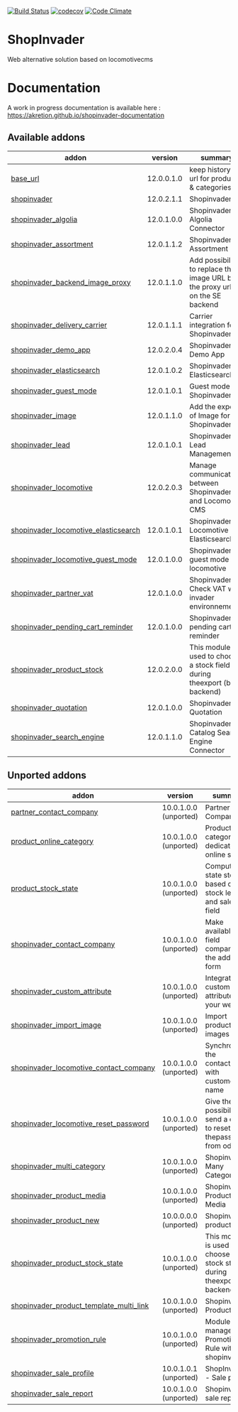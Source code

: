 [![Build Status](https://travis-ci.org/shopinvader/odoo-shopinvader.svg?branch=12.0)](https://travis-ci.org/shopinvader/odoo-shopinvader)
[![codecov](https://codecov.io/gh/shopinvader/odoo-shopinvader/branch/12.0/graph/badge.svg)](https://codecov.io/gh/shopinvader/odoo-shopinvader/branch/12.0)
[![Code Climate](https://codeclimate.com/github/shopinvader/odoo-shopinvader/badges/gpa.svg)](https://codeclimate.com/github/shopinvader/odoo-shopinvader)


ShopInvader
=================

Web alternative solution based on locomotivecms

Documentation
===============

A work in progress documentation is available here : https://akretion.github.io/shopinvader-documentation

[//]: # (addons)

Available addons
----------------
addon | version | summary
--- | --- | ---
[base_url](base_url/) | 12.0.0.1.0 | keep history of url for products & categories
[shopinvader](shopinvader/) | 12.0.2.1.1 | Shopinvader
[shopinvader_algolia](shopinvader_algolia/) | 12.0.1.0.0 | Shopinvader Algolia Connector
[shopinvader_assortment](shopinvader_assortment/) | 12.0.1.1.2 | Shopinvader Assortment
[shopinvader_backend_image_proxy](shopinvader_backend_image_proxy/) | 12.0.1.1.0 | Add possibility to replace the image URL by the proxy url set on the SE backend
[shopinvader_delivery_carrier](shopinvader_delivery_carrier/) | 12.0.1.1.1 | Carrier integration for Shopinvader
[shopinvader_demo_app](shopinvader_demo_app/) | 12.0.2.0.4 | Shopinvader Demo App
[shopinvader_elasticsearch](shopinvader_elasticsearch/) | 12.0.1.0.2 | Shopinvader Elasticsearch
[shopinvader_guest_mode](shopinvader_guest_mode/) | 12.0.1.0.1 | Guest mode for Shopinvader
[shopinvader_image](shopinvader_image/) | 12.0.1.1.0 | Add the export of Image for Shopinvader
[shopinvader_lead](shopinvader_lead/) | 12.0.1.0.1 | Shopinvader Lead Management
[shopinvader_locomotive](shopinvader_locomotive/) | 12.0.2.0.3 | Manage communications between Shopinvader and Locomotive CMS
[shopinvader_locomotive_elasticsearch](shopinvader_locomotive_elasticsearch/) | 12.0.1.0.1 | Shopinvader Locomotive Elasticsearch
[shopinvader_locomotive_guest_mode](shopinvader_locomotive_guest_mode/) | 12.0.1.0.0 | Shopinvader guest mode for locomotive
[shopinvader_partner_vat](shopinvader_partner_vat/) | 12.0.1.0.0 | Shopinvader Check VAT with invader environnement
[shopinvader_pending_cart_reminder](shopinvader_pending_cart_reminder/) | 12.0.1.0.0 | Shopinvader pending cart reminder
[shopinvader_product_stock](shopinvader_product_stock/) | 12.0.2.0.0 | This module is used to choose a stock field during theexport (by backend)
[shopinvader_quotation](shopinvader_quotation/) | 12.0.1.0.0 | Shopinvader Quotation
[shopinvader_search_engine](shopinvader_search_engine/) | 12.0.1.1.0 | Shopinvader Catalog Search Engine Connector


Unported addons
---------------
addon | version | summary
--- | --- | ---
[partner_contact_company](partner_contact_company/) | 10.0.1.0.0 (unported) | Partner Company
[product_online_category](product_online_category/) | 10.0.1.0.0 (unported) | Product categories dedicated to online shop
[product_stock_state](product_stock_state/) | 10.0.1.0.0 (unported) | Compute the state stock based onthe stock level and sale_ok field
[shopinvader_contact_company](shopinvader_contact_company/) | 10.0.1.0.0 (unported) | Make available the field company in the address form
[shopinvader_custom_attribute](shopinvader_custom_attribute/) | 10.0.1.0.0 (unported) | Integrate your custom attribute in your website
[shopinvader_import_image](shopinvader_import_image/) | 10.0.1.0.0 (unported) | Import product images
[shopinvader_locomotive_contact_company](shopinvader_locomotive_contact_company/) | 10.0.1.0.0 (unported) | Synchronize the contact_name with customer name
[shopinvader_locomotive_reset_password](shopinvader_locomotive_reset_password/) | 10.0.1.0.0 (unported) | Give the possibility to send a email to reset thepassword from odoo
[shopinvader_multi_category](shopinvader_multi_category/) | 10.0.1.0.0 (unported) | Shopinvader Many Categories
[shopinvader_product_media](shopinvader_product_media/) | 10.0.1.0.0 (unported) | Shopinvader Product Media
[shopinvader_product_new](shopinvader_product_new/) | 10.0.0.0.0 (unported) | Shopinvader product new
[shopinvader_product_stock_state](shopinvader_product_stock_state/) | 10.0.1.0.0 (unported) | This module is used to choose a stock state during theexport (by backend)
[shopinvader_product_template_multi_link](shopinvader_product_template_multi_link/) | 10.0.1.0.0 (unported) | Shopinvader Product Link
[shopinvader_promotion_rule](shopinvader_promotion_rule/) | 10.0.1.0.0 (unported) | Module to manage Promotion Rule with shopinvader
[shopinvader_sale_profile](shopinvader_sale_profile/) | 10.0.1.0.1 (unported) | ShopInvader - Sale profile
[shopinvader_sale_report](shopinvader_sale_report/) | 10.0.1.0.0 (unported) | Shopinvader sale report

[//]: # (end addons)
